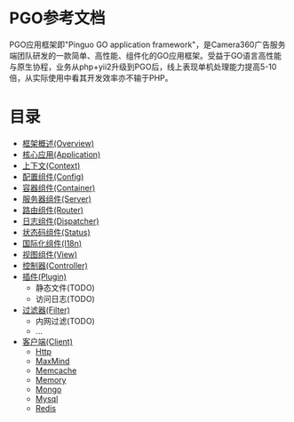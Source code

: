 # PGO参考文档
PGO应用框架即"Pinguo GO application framework"，是Camera360广告服务端团队研发的一款简单、高性能、组件化的GO应用框架。受益于GO语言高性能与原生协程，业务从php+yii2升级到PGO后，线上表现单机处理能力提高5-10倍，从实际使用中看其开发效率亦不输于PHP。

# 目录
* [框架概述(Overview)](Overview.md)
* [核心应用(Application)](Application.md)
* [上下文(Context)](Context.md)
* [配置组件(Config)](Config.md)
* [容器组件(Container)](Container.md)
* [服务器组件(Server)](Server.md)
* [路由组件(Router)](Router.md)
* [日志组件(Dispatcher)](Dispatcher.md)
* [状态码组件(Status)](Status.md)
* [国际化组件(I18n)](I18n.md)
* [视图组件(View)](View.md)
* [控制器(Controller)](Controller.md)
* [插件(Plugin)](Plugin/Overview.md)
    * 静态文件(TODO)
    * 访问日志(TODO)
* [过滤器(Filter)](Filter/Overview.md)
    * 内网过滤(TODO)
    * ...
* [客户端(Client)](Client/Overview.md)
    * [Http](Client/Http.md)
    * [MaxMind](Client/MaxMind.md)
    * [Memcache](Client/Memcache.md)
    * [Memory](Client/Memory.md)
    * [Mongo](Client/Mongo.md)
    * [Mysql](Client/Mysql.md)
    * [Redis](Client/Redis.md)
